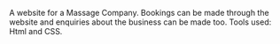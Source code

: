A website for a Massage Company. Bookings can be made through the website and enquiries about the business can be made too. Tools used: Html and CSS.
